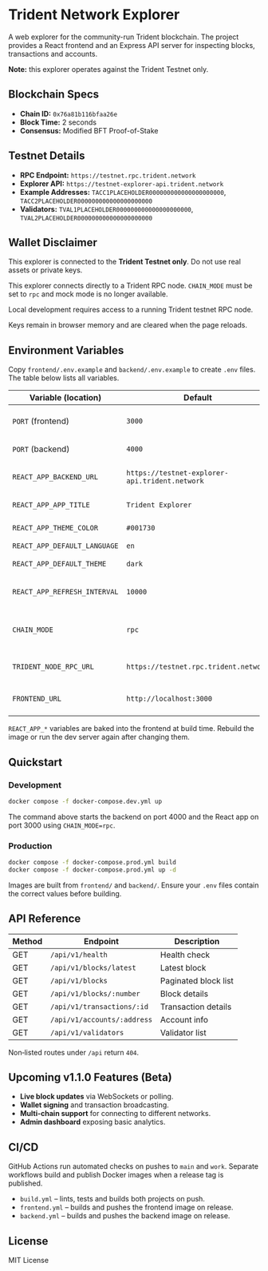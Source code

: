 # Trident Network Explorer

A web explorer for the community-run Trident blockchain. The project provides a React frontend and an Express API server for inspecting blocks, transactions and accounts.

**Note:** this explorer operates against the Trident Testnet only.

## Blockchain Specs

- **Chain ID:** `0x76a81b116bfaa26e`
- **Block Time:** 2 seconds
- **Consensus:** Modified BFT Proof-of-Stake

## Testnet Details

- **RPC Endpoint:** `https://testnet.rpc.trident.network`
- **Explorer API:** `https://testnet-explorer-api.trident.network`
- **Example Addresses:** `TACC1PLACEHOLDER000000000000000000000`, `TACC2PLACEHOLDER000000000000000000000`
- **Validators:** `TVAL1PLACEHOLDER000000000000000000000`, `TVAL2PLACEHOLDER000000000000000000000`

## Wallet Disclaimer

This explorer is connected to the **Trident Testnet only**. Do not use real assets or private keys.

This explorer connects directly to a Trident RPC node.
`CHAIN_MODE` must be set to `rpc` and mock mode is no longer available.

Local development requires access to a running Trident testnet RPC node.

Keys remain in browser memory and are cleared when the page reloads.

## Environment Variables

Copy `frontend/.env.example` and `backend/.env.example` to create `.env` files. The table below lists all variables.

| Variable (location) | Default | Description |
| ------------------- | ------- | ----------- |
| `PORT` (frontend) | `3000` | Port for the React dev server |
| `PORT` (backend) | `4000` | Port for the API server |
| `REACT_APP_BACKEND_URL` | `https://testnet-explorer-api.trident.network` | API base URL used by the frontend |
| `REACT_APP_APP_TITLE` | `Trident Explorer` | Browser title and branding |
| `REACT_APP_THEME_COLOR` | `#001730` | Primary UI color |
| `REACT_APP_DEFAULT_LANGUAGE` | `en` | Initial language |
| `REACT_APP_DEFAULT_THEME` | `dark` | Initial theme (light or dark) |
| `REACT_APP_REFRESH_INTERVAL` | `10000` | Polling interval in ms for latest block |
| `CHAIN_MODE` | `rpc` | Backend operating mode (must be `rpc`) |
| `TRIDENT_NODE_RPC_URL` | `https://testnet.rpc.trident.network` | Node RPC endpoint when `CHAIN_MODE=rpc` |
| `FRONTEND_URL` | `http://localhost:3000` | Allowed CORS origin for the API |

`REACT_APP_*` variables are baked into the frontend at build time. Rebuild the image or run the dev server again after changing them.

## Quickstart

### Development

```bash
docker compose -f docker-compose.dev.yml up
```

The command above starts the backend on port 4000 and the React app on port 3000 using `CHAIN_MODE=rpc`.

### Production

```bash
docker compose -f docker-compose.prod.yml build
docker compose -f docker-compose.prod.yml up -d
```

Images are built from `frontend/` and `backend/`. Ensure your `.env` files contain the correct values before building.

## API Reference

| Method | Endpoint | Description |
| ------ | -------- | ----------- |
| GET | `/api/v1/health` | Health check |
| GET | `/api/v1/blocks/latest` | Latest block |
| GET | `/api/v1/blocks` | Paginated block list |
| GET | `/api/v1/blocks/:number` | Block details |
| GET | `/api/v1/transactions/:id` | Transaction details |
| GET | `/api/v1/accounts/:address` | Account info |
| GET | `/api/v1/validators` | Validator list |

Non‑listed routes under `/api` return `404`.

## Upcoming v1.1.0 Features (Beta)

- **Live block updates** via WebSockets or polling.
- **Wallet signing** and transaction broadcasting.
- **Multi-chain support** for connecting to different networks.
- **Admin dashboard** exposing basic analytics.

## CI/CD

GitHub Actions run automated checks on pushes to `main` and `work`. Separate workflows build and publish Docker images when a release tag is published.

- `build.yml` – lints, tests and builds both projects on push.
- `frontend.yml` – builds and pushes the frontend image on release.
- `backend.yml` – builds and pushes the backend image on release.

## License

MIT License
